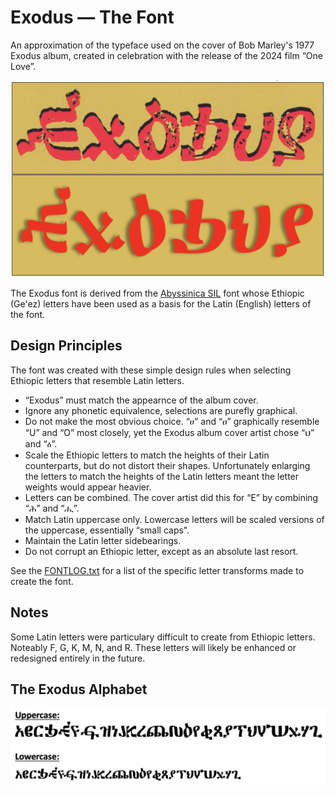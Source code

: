 # Exodus — The Font
An approximation of the typeface used on the cover of Bob Marley's 1977 Exodus album,
created in celebration with the release of the 2024 film “One Love”.

<img src="tests/Exodus-Album-Font-Compared.png"/>

The Exodus font is derived from the [Abyssinica SIL](https://software.sil.org/abyssinica/download/) font
whose Ethiopic (Geʻez) letters have been used as a basis for the Latin (English) letters of the font.

## Design Principles

The font was created with these simple design rules when selecting Ethiopic letters
that resemble Latin letters.

* “Exodus” must match the appearnce of the album cover.
* Ignore any phonetic equivalence, selections are purefly graphical.
* Do not make the most obvious choice. “ሀ” and “ዐ” graphically resemble “U” and “O” most closely,
  yet the Exodus album cover artist chose “ህ” and “ዕ”. 
* Scale the Ethiopic letters to match the heights of their Latin counterparts, but do not distort their shapes.
  Unfortunately enlarging the letters to match the heights of the Latin letters meant the letter weights would
  appear heavier.
* Letters can be combined.  The cover artist did this for “E” by combining “ሕ” and “ሒ”. 
* Match Latin uppercase only. Lowercase letters will be scaled versions of the uppercase, essentially “small caps".
* Maintain the Latin letter sidebearings.
* Do not corrupt an Ethiopic letter, except as an absolute last resort.

See the [FONTLOG.txt](FONTLOG.txt) for a list of the specific letter transforms made to create the font.

## Notes
Some Latin letters were particulary difficult to create from Ethiopic letters. Noteably F, G, K, M, N, and R. These
letters will likely be enhanced or redesigned entirely in the future.

## The Exodus Alphabet

<img src="tests/Exodus-UpperAndLowercase.png"/>

